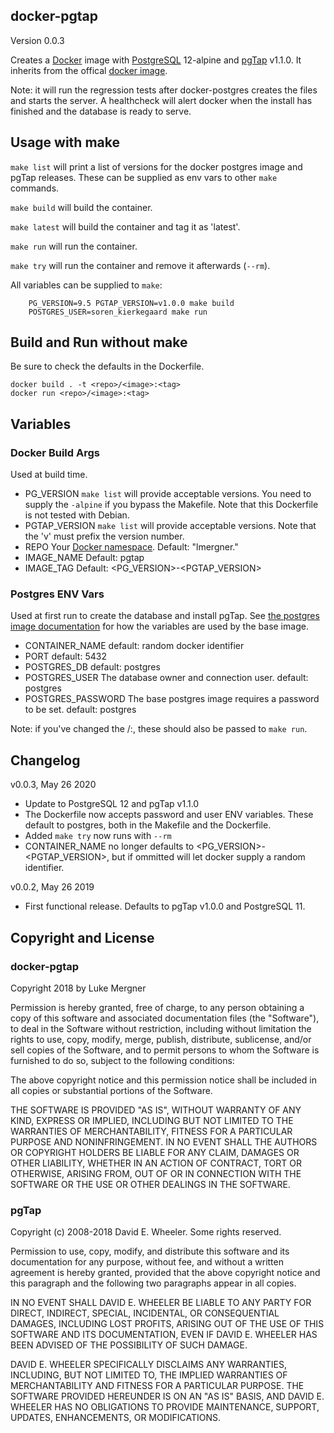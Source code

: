 docker-pgtap
------------

Version 0.0.3

Creates a [Docker][] image with [PostgreSQL][] 12-alpine and [pgTap][] v1.1.0. It inherits from the offical [docker image][].

Note:  it will run the regression tests after docker-postgres creates the files and starts the server. A healthcheck will alert docker when the install has finished and the database is ready to serve.

## Usage with make

`make list` will print a list of versions for the docker postgres image and pgTap releases. These can be supplied as env vars to other `make` commands.

`make build` will build the container.

`make latest` will build the container and tag it as 'latest'.

`make run` will run the container.

`make try` will run the container and remove it afterwards (`--rm`).


All variables can be supplied to `make`:

```
    PG_VERSION=9.5 PGTAP_VERSION=v1.0.0 make build
    POSTGRES_USER=soren_kierkegaard make run
```

## Build and Run without make

Be sure to check the defaults in the Dockerfile.

```
docker build . -t <repo>/<image>:<tag>
docker run <repo>/<image>:<tag>
```

## Variables


### Docker Build Args

Used at build time.

- PG_VERSION
    `make list` will provide acceptable versions. You need to supply the `-alpine` if you bypass the Makefile. Note that this Dockerfile is not tested with Debian.
- PGTAP_VERSION
    `make list` will provide acceptable versions. Note that the 'v' must prefix the version number.
- REPO
    Your [Docker namespace](https://docs.docker.com/docker-hub/repos/). Default: "lmergner."
- IMAGE_NAME
    Default: pgtap
- IMAGE_TAG
    Default: <PG_VERSION>-<PGTAP_VERSION>

### Postgres ENV Vars

Used at first run to create the database and install pgTap. See [the postgres image documentation](https://hub.docker.com/_/postgres) for how the variables are used by the base image.

- CONTAINER_NAME
    default: random docker identifier
- PORT
    default: 5432
- POSTGRES_DB
    default: postgres
- POSTGRES_USER
    The database owner and connection user.
    default: postgres
- POSTGRES_PASSWORD
    The base postgres image requires a password to be set.
    default: postgres

Note:  if you've changed the <repo>/<image>:<tag>, these should also be passed to `make run`.

## Changelog

v0.0.3, May 26 2020

- Update to PostgreSQL 12 and pgTap v1.1.0
- The Dockerfile now accepts password and user ENV variables. These default to postgres, both in the Makefile and the Dockerfile.
- Added `make try` now runs with `--rm`
- CONTAINER_NAME no longer defaults to <PG_VERSION>-<PGTAP_VERSION>, but if ommitted will let docker supply a random identifier.

v0.0.2, May 26 2019

- First functional release. Defaults to pgTap v1.0.0 and PostgreSQL 11.


## Copyright and License

### docker-pgtap

Copyright 2018 by Luke Mergner

Permission is hereby granted, free of charge, to any person obtaining a copy of this software and associated documentation files (the "Software"), to deal in the Software without restriction, including without limitation the rights to use, copy, modify, merge, publish, distribute, sublicense, and/or sell copies of the Software, and to permit persons to whom the Software is furnished to do so, subject to the following conditions:

The above copyright notice and this permission notice shall be included in all copies or substantial portions of the Software.

THE SOFTWARE IS PROVIDED "AS IS", WITHOUT WARRANTY OF ANY KIND, EXPRESS OR IMPLIED, INCLUDING BUT NOT LIMITED TO THE WARRANTIES OF MERCHANTABILITY, FITNESS FOR A PARTICULAR PURPOSE AND NONINFRINGEMENT. IN NO EVENT SHALL THE AUTHORS OR COPYRIGHT HOLDERS BE LIABLE FOR ANY CLAIM, DAMAGES OR OTHER LIABILITY, WHETHER IN AN ACTION OF CONTRACT, TORT OR OTHERWISE, ARISING FROM, OUT OF OR IN CONNECTION WITH THE SOFTWARE OR THE USE OR OTHER DEALINGS IN THE SOFTWARE.

### pgTap

Copyright (c) 2008-2018 David E. Wheeler. Some rights reserved.

Permission to use, copy, modify, and distribute this software and its documentation for any purpose, without fee, and without a written agreement is hereby granted, provided that the above copyright notice and this paragraph and the following two paragraphs appear in all copies.

IN NO EVENT SHALL DAVID E. WHEELER BE LIABLE TO ANY PARTY FOR DIRECT, INDIRECT, SPECIAL, INCIDENTAL, OR CONSEQUENTIAL DAMAGES, INCLUDING LOST PROFITS, ARISING OUT OF THE USE OF THIS SOFTWARE AND ITS DOCUMENTATION, EVEN IF DAVID E. WHEELER HAS BEEN ADVISED OF THE POSSIBILITY OF SUCH DAMAGE.

DAVID E. WHEELER SPECIFICALLY DISCLAIMS ANY WARRANTIES, INCLUDING, BUT NOT LIMITED TO, THE IMPLIED WARRANTIES OF MERCHANTABILITY AND FITNESS FOR A PARTICULAR PURPOSE. THE SOFTWARE PROVIDED HEREUNDER IS ON AN "AS IS" BASIS, AND DAVID E. WHEELER HAS NO OBLIGATIONS TO PROVIDE MAINTENANCE, SUPPORT, UPDATES, ENHANCEMENTS, OR MODIFICATIONS.



[pgTap]: https://pgtap.org/

[Docker]: https://www.docker.com/

[PostgreSQL]: https://www.postgresql.org/

[docker image]: https://hub.docker.com/_/postgres/